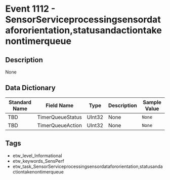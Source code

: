 # Event 1112 - SensorServiceprocessingsensordatafororientation,statusandactiontakenontimerqueue

## Description
None

## Data Dictionary
|Standard Name|Field Name|Type|Description|Sample Value|
|---|---|---|---|---|
|TBD|TimerQueueStatus|UInt32|None|`None`|
|TBD|TimerQueueAction|UInt32|None|`None`|

## Tags
* etw_level_Informational
* etw_keywords_SensPerf
* etw_task_SensorServiceprocessingsensordatafororientation,statusandactiontakenontimerqueue